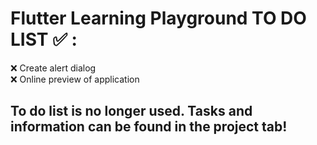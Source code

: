 # Flutter Learning Playground TO DO LIST :white_check_mark: :

:x: Create alert dialog  
:x: Online preview of application


## To do list is no longer used. Tasks and information can be found in the project tab!
